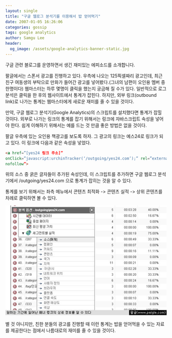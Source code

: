 ```yaml
---
layout: single
title: "구글 웹로그 분석기를 이용해서 밥 얻어먹기"
date: 2007-01-05 16:26:06
categories: gossip
tags: google analytics
author: Samgu Lee
header:
  og_image: /assets/google-analytics-banner-static.jpg
---
```


구글 관련 블로그를 운영하면서 생긴 재미있는 에피소드를 소개합니다.

팔글에서는 스폰서 광고를 진행하고 있다. 우측에 나오는 125픽셀짜리 광고인데, 최근 친구 여동생의 부탁으로 만화가 들어간 광고를 넣어봤다.(그녀의 남편이 오인용 멤버 중 한명이다) 웹마스터는 하루 몇명이 클릭을 했는지 궁금해 질 수가 있다. 일반적으로 로그 분석은 클릭을 한 후의 웹사이트에서 통계가 잡힌다. 하지만, 외부 링크(outbound link)로 나가는 통계는 웹마스터에게 새로운 재미를 줄 수 있을 것이다.

만약, 구글 웹로그 분석기(Google Analytics)의 스크립트를 설치했다면 통계가 잡힐 것이다. 외부로 나가는 링크의 통계를 잡기 위해서는 링크에 자바스크립트 속성을 넣어야 한다. 쉽게 이해하기 위해서는 예를 드는 것 만큼 좋은 방법은 없을 것이다.

팔글 우측에 있는 오인용 책광고를 보도록 하자. 그 광고의 링크는 예스24로 링크가 되고 있다. 이 링크에 다음과 같은 속성을 넣었다.

```html
<a href=”[yes24 링크 주소]”
onClick=”javascript:urchinTracker(‘/outgoing/yes24.com’);” rel=”external
nofollow”>
```

위의 소스 중 굵은 글자들이 추가된 속성인데, 이 스크립트를 추가하면 구글 웹로그 분석기에서 /outgoing/yes24.com 으로 통계가 잡히는 것을 알 수 있다.

통계를 보기 위해서는 좌측 메뉴에서 콘텐츠 최적화 -> 콘텐츠 실적 -> 상위 콘텐츠를 차례로 클릭하면 볼 수 있다.

![원하는 기간의 외부 링크 통계를 알 수 있다.](/assets/google-analytics-banner-static.jpg)

별 것 아니지만, 친한 분들의 광고를 진행할 때 이런 통계는 밥을 얻어먹을 수 있는 자료를 제공한다는 점에서 나름대로의 재미를 줄 수 있을 것이다.
